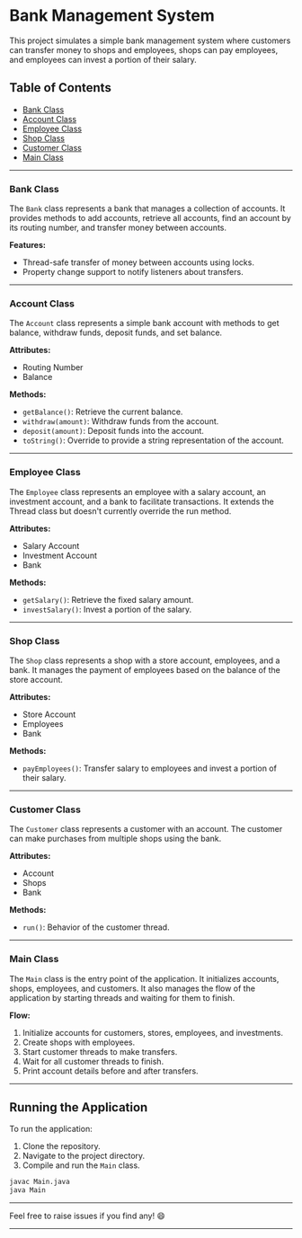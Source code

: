 # Bank Management System

This project simulates a simple bank management system where customers can transfer money to shops and employees, shops can pay employees, and employees can invest a portion of their salary.

## Table of Contents

- [Bank Class](#bank-class)
- [Account Class](#account-class)
- [Employee Class](#employee-class)
- [Shop Class](#shop-class)
- [Customer Class](#customer-class)
- [Main Class](#main-class)

---

### Bank Class

The `Bank` class represents a bank that manages a collection of accounts. It provides methods to add accounts, retrieve all accounts, find an account by its routing number, and transfer money between accounts.

**Features:**

- Thread-safe transfer of money between accounts using locks.
- Property change support to notify listeners about transfers.

---

### Account Class

The `Account` class represents a simple bank account with methods to get balance, withdraw funds, deposit funds, and set balance.

**Attributes:**

- Routing Number
- Balance

**Methods:**

- `getBalance()`: Retrieve the current balance.
- `withdraw(amount)`: Withdraw funds from the account.
- `deposit(amount)`: Deposit funds into the account.
- `toString()`: Override to provide a string representation of the account.

---

### Employee Class

The `Employee` class represents an employee with a salary account, an investment account, and a bank to facilitate transactions. It extends the Thread class but doesn't currently override the run method.

**Attributes:**

- Salary Account
- Investment Account
- Bank

**Methods:**

- `getSalary()`: Retrieve the fixed salary amount.
- `investSalary()`: Invest a portion of the salary.

---

### Shop Class

The `Shop` class represents a shop with a store account, employees, and a bank. It manages the payment of employees based on the balance of the store account.

**Attributes:**

- Store Account
- Employees
- Bank

**Methods:**

- `payEmployees()`: Transfer salary to employees and invest a portion of their salary.

---

### Customer Class

The `Customer` class represents a customer with an account. The customer can make purchases from multiple shops using the bank.

**Attributes:**

- Account
- Shops
- Bank

**Methods:**

- `run()`: Behavior of the customer thread.

---

### Main Class

The `Main` class is the entry point of the application. It initializes accounts, shops, employees, and customers. It also manages the flow of the application by starting threads and waiting for them to finish.

**Flow:**

1. Initialize accounts for customers, stores, employees, and investments.
2. Create shops with employees.
3. Start customer threads to make transfers.
4. Wait for all customer threads to finish.
5. Print account details before and after transfers.

---

## Running the Application

To run the application:

1. Clone the repository.
2. Navigate to the project directory.
3. Compile and run the `Main` class.

```bash
javac Main.java
java Main
```

---

Feel free to raise issues if you find any! 😄

---
